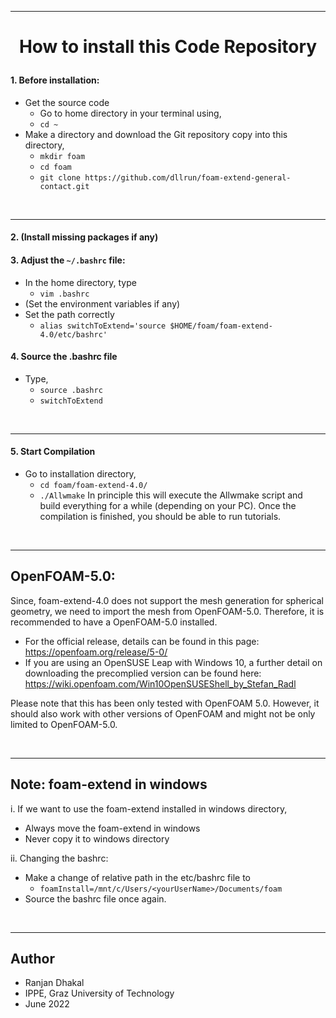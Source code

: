 <hr>

<h1><p align="center"> How to install this Code Repository
</p></h1>	           



#### 1. Before installation: 
- Get the source code
  - Go to home directory in your terminal using,
  - `cd ~`
- Make a directory and download the Git repository copy into this directory,
  - `mkdir foam`
  - `cd foam`
  - `git clone https://github.com/dllrun/foam-extend-general-contact.git `

<br/>
<hr>  


#### 2. (Install missing packages if any)
#### 3. Adjust the `~/.bashrc` file: 
- In the home directory, type 
  - `vim .bashrc`
- (Set the environment variables if any)
- Set the path correctly
  - `alias switchToExtend='source $HOME/foam/foam-extend-4.0/etc/bashrc'`

#### 4. Source the .bashrc file
- Type,
  - `source .bashrc`
  - `switchToExtend`
  
<br/>
<hr>

#### 5. Start Compilation
- Go to installation directory,
  - `cd foam/foam-extend-4.0/`
  - `./Allwmake`
  In principle this will execute the Allwmake script and build everything for a while (depending on your PC). 
  Once the compilation is finished, you should be able to run tutorials. 

<br/>
<hr>

OpenFOAM-5.0:
---------------- 
Since, foam-extend-4.0 does not support the mesh generation for spherical 
geometry, we need to import the mesh from OpenFOAM-5.0. Therefore, it is 
recommended to have a OpenFOAM-5.0 installed. 
- For the official release, details can be found in this page: 
https://openfoam.org/release/5-0/ 
- If you are using an OpenSUSE Leap with Windows 10, a further detail on 
downloading the precomplied version can be found here: 
https://wiki.openfoam.com/Win10OpenSUSEShell_by_Stefan_Radl 

Please note that this has been only tested with OpenFOAM 5.0. However, it should also work with other versions of OpenFOAM 
and might not be only limited to OpenFOAM-5.0.

<br/>
<hr>


Note: foam-extend in windows 
--------------------------------
i. If we want to use the foam-extend installed in windows directory,
- Always move the foam-extend in windows
- Never copy it to windows directory

ii. Changing the bashrc: 
- Make a change of relative path in the etc/bashrc file to 
  - `foamInstall=/mnt/c/Users/<yourUserName>/Documents/foam`
- Source the bashrc file once again.

<br/>
<hr>


Author
------------------

- Ranjan Dhakal 
- IPPE, Graz University of Technology 
- June 2022
 
